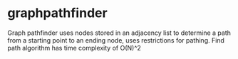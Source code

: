 # graphpathfinder

Graph pathfinder uses nodes stored in an adjacency list to determine a path from a starting point to an ending node, uses restrictions for pathing. Find path algorithm has time complexity of O(N)^2
